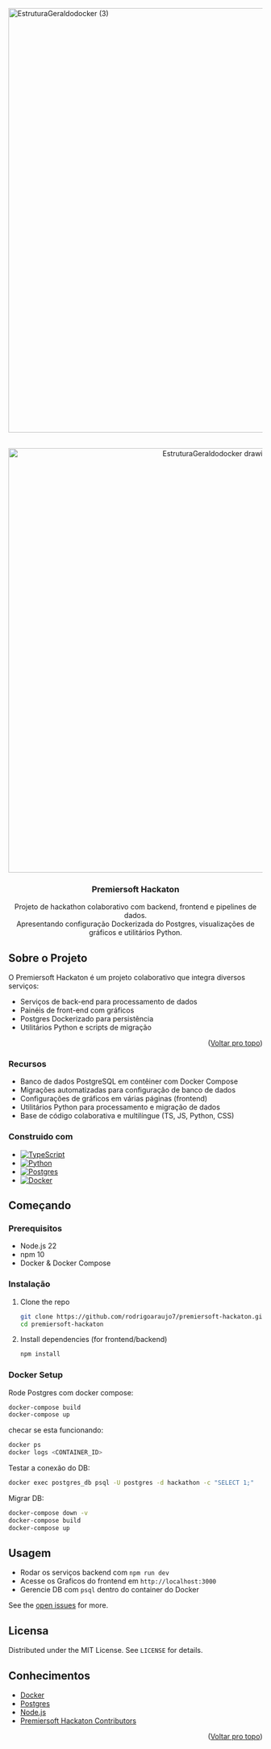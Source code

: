 <img width="822" height="841" alt="EstruturaGeraldodocker (3)" src="https://github.com/user-attachments/assets/136b7da7-d431-4c29-bb02-11e4d47e2b6a" /><!-- Improved compatibility of Voltar pro topo link -->
<a id="readme-top"></a>

<!-- PROJECT LOGO -->
<br />
<div align="center">
  <a href="https://github.com/rodrigoaraujo7/premiersoft-hackaton">
    <img width="822" height="841" alt="EstruturaGeraldodocker drawio (1)" src="https://github.com/user-attachments/assets/8adaa41e-dd64-46be-b4a6-b894547f9cbd" />



  </a>

  <h3 align="center">Premiersoft Hackaton</h3>

  <p align="center">
    Projeto de hackathon colaborativo com backend, frontend e pipelines de dados. <br/>
    Apresentando configuração Dockerizada do Postgres, visualizações de gráficos e utilitários Python.
  </p>
</div>

## Sobre o Projeto

O Premiersoft Hackaton é um projeto colaborativo que integra diversos serviços:

- Serviços de back-end para processamento de dados
- Painéis de front-end com gráficos
- Postgres Dockerizado para persistência
- Utilitários Python e scripts de migração
<p align="right">(<a href="#readme-top">Voltar pro topo</a>)</p>

### Recursos

- Banco de dados PostgreSQL em contêiner com Docker Compose
- Migrações automatizadas para configuração de banco de dados
- Configurações de gráficos em várias páginas (frontend)
- Utilitários Python para processamento e migração de dados
- Base de código colaborativa e multilíngue (TS, JS, Python, CSS)
  
### Construido com

- [![TypeScript][TS-badge]][TS-url]
- [![Python][Python-badge]][Python-url]
- [![Postgres][Postgres-badge]][Postgres-url]
- [![Docker][Docker-badge]][Docker-url]

## Começando

### Prerequisitos

- Node.js 22
- npm 10
- Docker & Docker Compose

### Instalação

1. Clone the repo
   ```sh
   git clone https://github.com/rodrigoaraujo7/premiersoft-hackaton.git
   cd premiersoft-hackaton
   ```
2. Install dependencies (for frontend/backend)
   ```sh
   npm install
   ```

### Docker Setup

Rode Postgres com docker compose:

```sh
docker-compose build
docker-compose up
```

checar se esta funcionando:
```sh
docker ps
docker logs <CONTAINER_ID>
```

Testar a conexão do DB:
```sh
docker exec postgres_db psql -U postgres -d hackathon -c "SELECT 1;"
```

Migrar DB:
```sh
docker-compose down -v
docker-compose build
docker-compose up
```

## Usagem

- Rodar os serviços backend com `npm run dev`
- Acesse os Graficos do frontend em `http://localhost:3000`
- Gerencie DB com `psql` dentro do container do Docker

See the [open issues](https://github.com/rodrigoaraujo7/premiersoft-hackaton/issues) for more.



## Licensa

Distributed under the MIT License. See `LICENSE` for details.


## Conhecimentos

- [Docker](https://www.docker.com)
- [Postgres](https://www.postgresql.org)
- [Node.js](https://nodejs.org)
- [Premiersoft Hackaton Contributors](https://github.com/rodrigoaraujo7/premiersoft-hackaton/graphs/contributors)

<p align="right">(<a href="#readme-top">Voltar pro topo</a>)</p>

<!-- MARKDOWN LINKS & IMAGES -->
[TS-badge]: https://img.shields.io/badge/TypeScript-3178C6?style=for-the-badge&logo=typescript&logoColor=white
[TS-url]: https://www.typescriptlang.org/
[Python-badge]: https://img.shields.io/badge/Python-3776AB?style=for-the-badge&logo=python&logoColor=white
[Python-url]: https://www.python.org/
[Postgres-badge]: https://img.shields.io/badge/Postgres-316192?style=for-the-badge&logo=postgresql&logoColor=white
[Postgres-url]: https://www.postgresql.org/
[Docker-badge]: https://img.shields.io/badge/Docker-2496ED?style=for-the-badge&logo=docker&logoColor=white
[Docker-url]: https://www.docker.com

